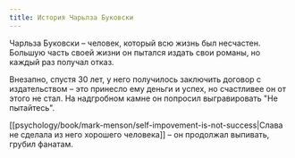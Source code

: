 ```yaml
---
title: История Чарьлза Буковски
---
```

Чарльза Буковски – человек, который всю жизнь был несчастен. Большую часть своей жизни он пытался издать свои романы, но каждый раз получал отказ.

Внезапно, спустя 30 лет, у него получилось заключить договор с издательством – это принесло ему деньги и успех, но счастливее он от этого не стал. На надгробном камне он попросил выгравировать "Не пытайтесь".

[[psychology/book/mark-menson/self-impovement-is-not-success|Слава не сделала из него хорошего человека]] – он продолжал выпивать, грубил фанатам. 